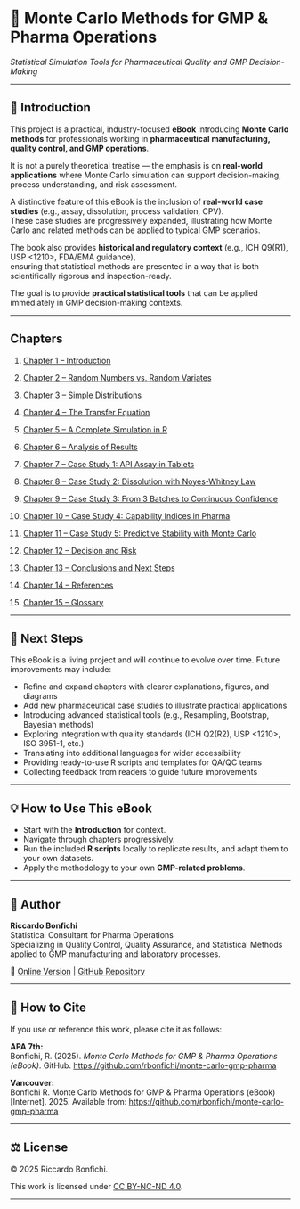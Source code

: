 # 📘 Monte Carlo Methods for GMP & Pharma Operations  
_Statistical Simulation Tools for Pharmaceutical Quality and GMP Decision-Making_

---

## 📖 Introduction
This project is a practical, industry-focused **eBook** introducing **Monte Carlo methods** for professionals working in **pharmaceutical manufacturing, quality control, and GMP operations**.  

It is not a purely theoretical treatise — the emphasis is on **real-world applications** where Monte Carlo simulation can support decision-making, process understanding, and risk assessment.  

A distinctive feature of this eBook is the inclusion of **real-world case studies** (e.g., assay, dissolution, process validation, CPV).  
These case studies are progressively expanded, illustrating how Monte Carlo and related methods can be applied to typical GMP scenarios.  

The book also provides **historical and regulatory context** (e.g., ICH Q9(R1), USP <1210>, FDA/EMA guidance),  
ensuring that statistical methods are presented in a way that is both scientifically rigorous and inspection-ready.  

The goal is to provide **practical statistical tools** that can be applied immediately in GMP decision-making contexts.

---

## Chapters

1. [Chapter 1 – Introduction](chapters/chapter01_intro.md)

2. [Chapter 2 – Random Numbers vs. Random Variates](chapters/chapter02_random-variates.md)

3. [Chapter 3 – Simple Distributions](chapters/chapter03_distributions.md)

4. [Chapter 4 – The Transfer Equation](chapters/chapter04_transfer-equation.md)

5. [Chapter 5 – A Complete Simulation in R](chapters/chapter05_full-simulation.md)

6. [Chapter 6 – Analysis of Results](chapters/chapter06_analysis.md)

7. [Chapter 7 – Case Study 1: API Assay in Tablets](chapters/chapter07_case-pharma.md)

8. [Chapter 8 – Case Study 2: Dissolution with Noyes-Whitney Law](chapters/chapter08_case-study2.md)

9. [Chapter 9 – Case Study 3: From 3 Batches to Continuous Confidence](chapters/chapter09_case-study3.md)

10. [Chapter 10 – Case Study 4: Capability Indices in Pharma](chapters/chapter10_case-study4.md)

11. [Chapter 11 – Case Study 5: Predictive Stability with Monte Carlo](chapters/chapter11_case-study5.md)

12. [Chapter 12 – Decision and Risk](chapters/chapter12_decision-risk.md)

13. [Chapter 13 – Conclusions and Next Steps](chapters/chapter13_conclusions-nextsteps.md)

14. [Chapter 14 – References](chapters/chapter14_references.md)

15. [Chapter 15 – Glossary](chapters/chapter15_glossary.md)

---

## 🚀 Next Steps

This eBook is a living project and will continue to evolve over time.
Future improvements may include:
- Refine and expand chapters with clearer explanations, figures, and diagrams
- Add new pharmaceutical case studies to illustrate practical applications
- Introducing advanced statistical tools (e.g., Resampling, Bootstrap, Bayesian methods)
- Exploring integration with quality standards (ICH Q2(R2), USP <1210>, ISO 3951-1, etc.)
- Translating into additional languages for wider accessibility
- Providing ready-to-use R scripts and templates for QA/QC teams
- Collecting feedback from readers to guide future improvements

---

## 💡 How to Use This eBook
- Start with the **Introduction** for context.  
- Navigate through chapters progressively.  
- Run the included **R scripts** locally to replicate results, and adapt them to your own datasets.  
- Apply the methodology to your own **GMP-related problems**.  

---

## 👤 Author
**Riccardo Bonfichi**  
Statistical Consultant for Pharma Operations  
Specializing in Quality Control, Quality Assurance, and Statistical Methods applied to GMP manufacturing and laboratory processes.  

📌 [Online Version](https://rbonfichi.github.io/monte-carlo-gmp-pharma/) | [GitHub Repository](https://github.com/rbonfichi/monte-carlo-gmp-pharma)

---

## 📖 How to Cite

If you use or reference this work, please cite it as follows:

**APA 7th:**  
Bonfichi, R. (2025). *Monte Carlo Methods for GMP & Pharma Operations (eBook)*. GitHub. https://github.com/rbonfichi/monte-carlo-gmp-pharma  

**Vancouver:**  
Bonfichi R. Monte Carlo Methods for GMP & Pharma Operations (eBook) [Internet]. 2025. Available from: https://github.com/rbonfichi/monte-carlo-gmp-pharma  

---

## ⚖️ License
© 2025 Riccardo Bonfichi.  

This work is licensed under [CC BY-NC-ND 4.0](https://creativecommons.org/licenses/by-nc-nd/4.0/).

---
